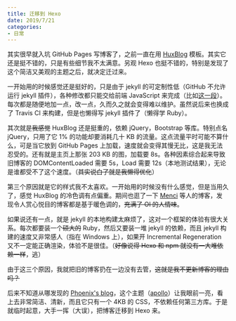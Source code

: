 ```yaml
---
title: 迁移到 Hexo
date: 2019/7/21
categories:
- 日常
---
```


其实很早就入坑 GitHub Pages 写博客了，之前一直在用 [HuxBlog](https://github.com/Huxpro/huxblog-boilerplate) 模板。其实它还是挺不错的，只是有些细节我不太满意。另观 Hexo 也挺不错的，特别是发现了这个简洁又美观的主题之后，就决定迁过来。

<!-- more -->

一开始用的时候感觉还是挺好的，只是由于 jekyll 的可定制性低（GitHub 不允许运行 jekyll 插件），各种修改都只能交给前端 JavaScript 来完成（比如[这一段](https://github.com/YanWQ-monad/YanWQ-monad.github.io-archive/blob/blog/_includes/footer.html#L144-L291)）。每次都是随便地加一点，改一点，久而久之就会变得难以维护。虽然说后来也换成了 Travis CI 来构建，但是也懒得写 jekyll 插件了（懒得学 Ruby）。

其次就是~~我感觉~~ HuxBlog 还是挺重的，依赖 jQuery，Bootstrap 等库。特别点名 jQuery，只用了它 1% 的功能却要消耗几十 KB 的流量。这点流量平时可能不算什么，可是当它放到 GitHub Pages 上加载，速度就会变得其慢无比，这是我无法忍受的。还有就是主页上那张 203 KB 的图，加载要 8s。各种因素综合起来导致旧博客的 DOMContentLoaded 需要 5s，Load 需要 12s（本地测试结果），无论是谁都受不了这个速度。（~~其实说白了就是我懒得优化~~）

第三个原因就是它的样式我不太喜欢。一开始用的时候没有什么感觉，但是当用久了，感觉 HuxBlog 的冷色调有点偏重。期间也逛了一下 [Menci](https://oi.men.ci) 等人的博客，发现令人赏心悦目的博客都是基于暖色调的，~~充满了 OI 的人情味~~。

如果说还有一点，就是 jekyll 的本地构建太麻烦了，这对一个框架的体验有很大关系。每次都要装一个~~硕大的~~ Ruby，然后又要装一堆 jekyll 的依赖，而且 jekyll 构建的速度又非常感人（指在 Windows 上），如果开 Incremental Regeneration 又不一定能正确渲染，体验不是很佳。（~~好像说得 Hexo 和 npm 就没有一大堆依赖一样~~，逃）

由于这三个原因，我就把旧的博客扔在一边没有去管，~~这就是我不更新博客的理由吗？~~

后来不知道从哪发现的 [Phoenix's blog](https://blog.phoenixlzx.com)，这个主题（[apollo](https://github.com/pinggod/hexo-theme-apollo)）让我眼前一亮，看上去非常简洁、清新，而且它只有一个 4KB 的 CSS，不依赖任何第三方库。于是就临时起意，大手一挥（大误），把博客迁移到 Hexo 来。
